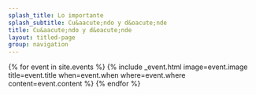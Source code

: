```yaml
---
splash_title: Lo importante
splash_subtitle: Cu&aacute;ndo y d&oacute;nde
title: Cu&aacute;ndo y d&oacute;nde
layout: titled-page
group: navigation
---
```

<div class="row row-bottom-padded-md">
{% for event in site.events %}
{% include _event.html image=event.image title=event.title when=event.when where=event.where content=event.content %}
{% endfor %}
</div>